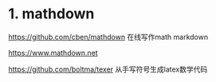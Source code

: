 # 1. mathdown



https://github.com/cben/mathdown
在线写作math markdown


https://www.mathdown.net






https://github.com/boltma/texer
从手写符号生成latex数学代码

















